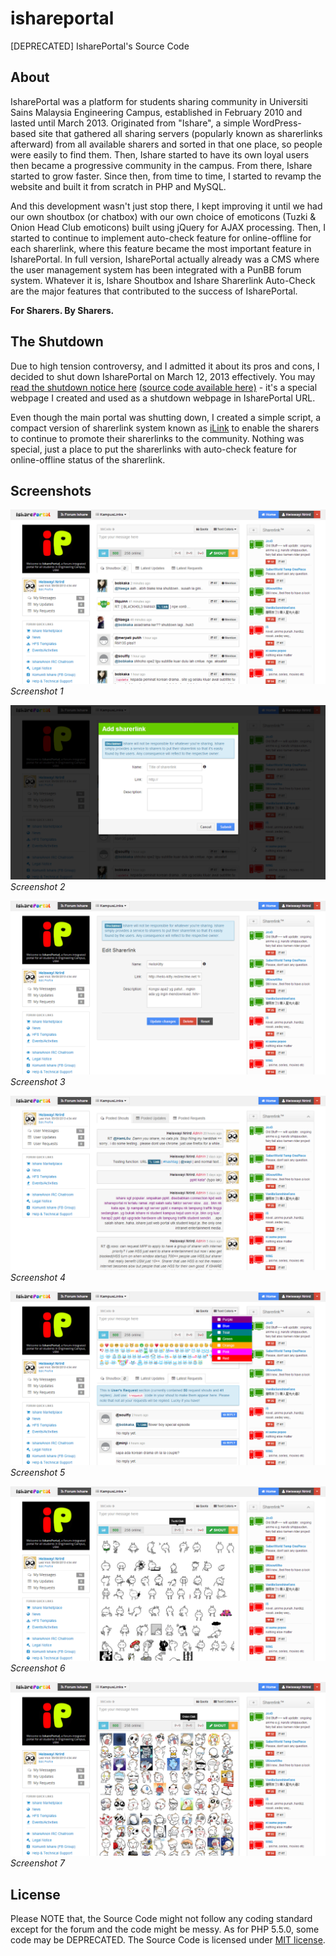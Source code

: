 # ishareportal

[DEPRECATED] IsharePortal's Source Code

## About

IsharePortal was a platform for students sharing community in Universiti Sains Malaysia Engineering Campus, established in February 2010 and lasted until March 2013. Originated from "Ishare", a simple WordPress-based site that gathered all sharing servers (popularly known as sharerlinks afterward) from all available sharers and sorted in that one place, so people were easily to find them. Then, Ishare started to have its own loyal users then became a progressive community in the campus. From there, Ishare started to grow faster. Since then, from time to time, I started to revamp the website and built it from scratch in PHP and MySQL.

And this development wasn't just stop there, I kept improving it until we had our own shoutbox (or chatbox) with our own choice of emoticons (Tuzki & Onion Head Club emoticons) built using jQuery for AJAX processing. Then, I started to continue to implement auto-check feature for online-offline for each sharerlink, where this feature became the most important feature in IsharePortal. In full version, IsharePortal actually already was a CMS where the user management system has been integrated with a PunBB forum system. Whatever it is, Ishare Shoutbox and Ishare Sharerlink Auto-Check are the major features that contributed to the success of IsharePortal.

**For Sharers. By Sharers.**

## The Shutdown

Due to high tension controversy, and I admitted it about its pros and cons, I decided to shut down IsharePortal on March 12, 2013 effectively. You may [read the shutdown notice here](http://heiswayi.github.io/ishare-in-memory) [(source code available here)](https://github.com/heiswayi/ishare-in-memory) - it's a special webpage I created and used as a shutdown webpage in IsharePortal URL.

Even though the main portal was shutting down, I created a simple script, a compact version of sharerlink system known as [iLink](https://github.com/heiswayi/ilink) to enable the sharers to continue to promote their sharerlinks to the community. Nothing was special, just a place to put the sharerlinks with auto-check feature for online-offline status of the sharerlink.

## Screenshots

![IsharePortal Home](IsharePortal_home.png)
_Screenshot 1_

![IsharePortal Add Sharerlink](IsharePortal_addlink.png)
_Screenshot 2_

![IsharePortal Edit Sharerlink](IsharePortal_editlink.png)
_Screenshot 3_

![IsharePortal User Profile](IsharePortal_profile.png)
_Screenshot 4_

![IsharePortal Shoutbox](IsharePortal_shout.png)
_Screenshot 5_

![IsharePortal Shoutbox Emoticon Tuzki](IsharePortal_tuzki.png)
_Screenshot 6_

![IsharePortal Shoutbox Emoticon Onion](IsharePortal_onion.png)
_Screenshot 7_

## License

Please NOTE that, the Source Code might not follow any coding standard except for the forum and the code might be messy. As for PHP 5.5.0, some code may be DEPRECATED. The Source Code is licensed under [MIT license](http://heiswayi.github.io/mit-license).
